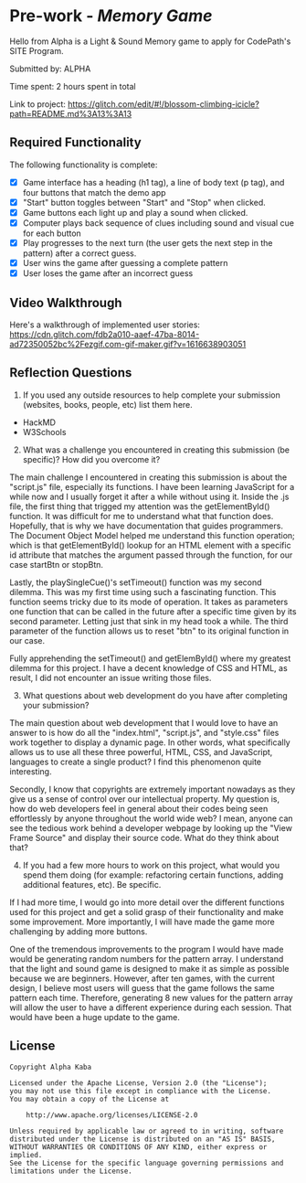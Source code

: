 # Pre-work - _Memory Game_

Hello from Alpha is a Light & Sound Memory game to apply for CodePath's SITE Program.

Submitted by: ALPHA

Time spent: 2 hours spent in total

Link to project: https://glitch.com/edit/#!/blossom-climbing-icicle?path=README.md%3A13%3A13

## Required Functionality

The following functionality is complete:

- [x] Game interface has a heading (h1 tag), a line of body text (p tag), and four buttons that match the demo app
- [x] "Start" button toggles between "Start" and "Stop" when clicked.
- [x] Game buttons each light up and play a sound when clicked.
- [x] Computer plays back sequence of clues including sound and visual cue for each button
- [x] Play progresses to the next turn (the user gets the next step in the pattern) after a correct guess.
- [x] User wins the game after guessing a complete pattern
- [x] User loses the game after an incorrect guess

## Video Walkthrough

Here's a walkthrough of implemented user stories:
https://cdn.glitch.com/fdb2a010-aaef-47ba-8014-ad72350052bc%2Fezgif.com-gif-maker.gif?v=1616638903051

## Reflection Questions

1. If you used any outside resources to help complete your submission (websites, books, people, etc) list them here.

- HackMD
- W3Schools

2. What was a challenge you encountered in creating this submission (be specific)? How did you overcome it?

The main challenge I encountered in creating this submission is about the "script.js" file, especially its functions. I have been learning JavaScript
for a while now and I usually forget it after a while without using it. Inside the .js file, the first thing that trigged my attention was the getElementById() function. It was difficult for me to understand what that function does. Hopefully, that is why we have documentation that guides programmers. The Document Object Model helped me understand this function operation; which is that getElementById() lookup for an HTML element with a specific id attribute that matches the argument passed through the function, for our case startBtn or stopBtn.

Lastly, the playSingleCue()'s setTimeout() function was my second dilemma. This was my first time using such a fascinating function. This function seems tricky due to its mode of operation. It takes as parameters one function that can be called in the future after a specific time given by its second parameter. Letting just that sink in my head took a while. The third parameter of the function allows us to reset "btn" to its original function in our case.

Fully apprehending the setTimeout() and getElemById() where my greatest dilemma for this project. I have a decent knowledge of CSS and HTML, as result, I did not encounter an issue writing those files.

3. What questions about web development do you have after completing your submission? 

The main question about web development that I would love to have an answer to is how do all the "index.html", "script.js", and "style.css" files work together to display a dynamic page. In other words, what specifically allows us to use all these three powerful, HTML, CSS, and JavaScript, languages to create a single product? I find this phenomenon quite interesting.

Secondly, I know that copyrights are extremely important nowadays as they give us a sense of control over our intellectual property. My question is, how do web developers feel in general about their codes being seen effortlessly by anyone throughout the world wide web? I mean, anyone can see the tedious work behind a developer webpage by looking up the "View Frame Source" and display their source code. What do they think about that?

4. If you had a few more hours to work on this project, what would you spend them doing (for example: refactoring certain functions, adding additional features, etc). Be specific.


If I had more time, I would go into more detail over the different functions used for this project and get a solid grasp of their functionality and make some improvement. More importantly, I will have made the game more challenging by adding more buttons. 

One of the tremendous improvements to the program I would have made would be generating random numbers for the pattern array. I understand that the light and sound game is designed to make it as simple as possible because we are beginners. However, after ten games, with the current design, I believe most users will guess that the game follows the same pattern each time. Therefore, generating 8 new values for the pattern array will allow the user to have a different experience during each session. That would have been a huge update to the game.

## License

    Copyright Alpha Kaba

    Licensed under the Apache License, Version 2.0 (the "License");
    you may not use this file except in compliance with the License.
    You may obtain a copy of the License at

        http://www.apache.org/licenses/LICENSE-2.0

    Unless required by applicable law or agreed to in writing, software
    distributed under the License is distributed on an "AS IS" BASIS,
    WITHOUT WARRANTIES OR CONDITIONS OF ANY KIND, either express or implied.
    See the License for the specific language governing permissions and
    limitations under the License.
